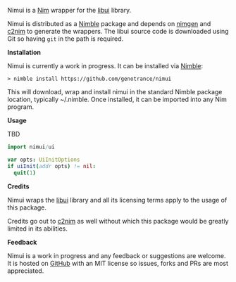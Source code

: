 Nimui is a [Nim](https://nim-lang.org/) wrapper for the [libui](https://github.com/andlabs/libui) library.

Nimui is distributed as a [Nimble](https://github.com/nim-lang/nimble) package and depends on [nimgen](https://github.com/genotrance/nimgen) and [c2nim](https://github.com/nim-lang/c2nim/) to generate the wrappers. The libui source code is downloaded using Git so having ```git``` in the path is required.

__Installation__

Nimui is currently a work in progress. It can be installed via [Nimble](https://github.com/nim-lang/nimble):

```
> nimble install https://github.com/genotrance/nimui
```

This will download, wrap and install nimui in the standard Nimble package location, typically ~/.nimble. Once installed, it can be imported into any Nim program.

__Usage__

TBD

```nim
import nimui/ui

var opts: UiInitOptions
if uiInit(addr opts) != nil:
  quit(1)
```

__Credits__

Nimui wraps the [libui](https://github.com/andlabs/libui) library and all its licensing terms apply to the usage of this package.

Credits go out to [c2nim](https://github.com/nim-lang/c2nim/) as well without which this package would be greatly limited in its abilities.

__Feedback__

Nimui is a work in progress and any feedback or suggestions are welcome. It is hosted on [GitHub](https://github.com/genotrance/nimui) with an MIT license so issues, forks and PRs are most appreciated.